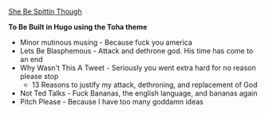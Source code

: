 [She Be Spittin Though](shebespittingtho.com)

**To Be Built in Hugo using the Toha theme**

- Minor mutinous musing - Because fuck you america
- Lets Be Blasphemous - Attack and dethrone god. His time has come to an end
- Why Wasn't This A Tweet - Seriously you went extra hard for no reason please stop
  - 13 Reasons to justify my attack, dethroning, and replacement of God
- Not Ted Talks - Fuck Bananas, the english language, and bananas again
- Pitch Please - Because I have too many goddamn ideas